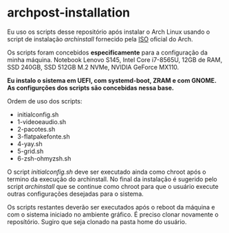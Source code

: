 # archpost-installation

Eu uso os scripts desse repositório após instalar o Arch Linux usando o script de instalação *archinstall* fornecido pela [ISO](https://archlinux.org/download/) oficial do Arch.

Os scripts foram concebidos **especificamente** para a configuração da minha máquina. Notebook Lenovo S145, Intel Core i7-8565U, 12GB de RAM, SSD 240GB, SSD 512GB M.2 NVMe, NVIDIA GeForce MX110. 

**Eu instalo o sistema em UEFI, com systemd-boot, ZRAM e com GNOME. As configurções dos scripts são concebidas nessa base.**

Ordem de uso dos scripts:

- initialconfig.sh
- 1-videoeaudio.sh
- 2-pacotes.sh
- 3-flatpakefonte.sh
- 4-yay.sh
- 5-grid.sh
- 6-zsh-ohmyzsh.sh

O script *initialconfig.sh* deve ser executado ainda como chroot após o termino da execução do archinstall. No final da instalação é sugerido pelo script *archinstall* que se continue como chroot para que o usuário execute outras configurações desejadas para o sistema. 

Os scripts restantes deverão ser executados após o reboot da máquina e com o sistema iniciado no ambiente gráfico. É preciso clonar novamente o reposítório. Sugiro que seja clonado na pasta home do usuário.
